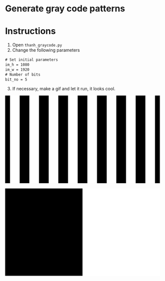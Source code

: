 # Generate gray code patterns

# Instructions

1. Open `thanh_graycode.py`
2. Change the following parameters
```
# Set initial parameters
im_h = 1080
im_w = 1920
# Number of bits
bit_no = 5
```
3. If necessary, make a gif and let it run, it looks cool.

![5_bit_image](https://github.com/capfab/gray-code/blob/main/patterns/pat_gray4.jpg)

![gray_code_gif](https://github.com/capfab/gray-code/blob/main/graphics/Gray_code.gif)

